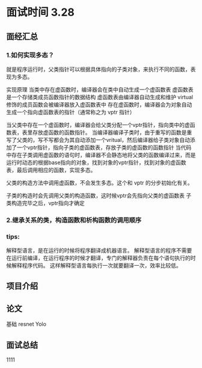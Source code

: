 # 面试时间 3.28

## 面经汇总
### 1.如何实现多态？
就是程序运行时，父类指针可以根据具体指向的子类对象，来执行不同的函数，表现为多态。

实现原理
当类中存在虚函数时，编译器会在类中自动生成一个虚函数表
虚函数表是一个存储类成员函数指针的数据结构
虚函数表由编译器自动生成和维护
virtual 修饰的成员函数会被编译器放入虚函数表中
存在虚函数时，编译器会为对象自动生成一个指向虚函数表的指针（通常称之为 vptr 指针）

当父类中存在一个虚函数时，编译器会给父类分配一个vptr指针，指向类中的虚函数表，表里存放虚函数的函数指针。
当编译器编译子类时，由于重写的函数是重写了父类的，写不写都会为其自动添加一个vritual，然后编译器给子类对象自动添加了一个vptr指针，指向子类的虚函数表，存放子类的虚函数的函数指针
当代码中存在子类调用虚函数的语句时，编译器不会静态地将父类的函数编译过来，而是运行时动态的根据base指向的对象，找到对象的vptr指针，找到对象的虚函数表，最后调用相应的函数，实现多态。

父类的构造方法中调用虚函数，不会发生多态。这个和 vptr 的分步初始化有关。

子类的构造时会先调用父类的构造函数，这时候vptr会先指向父类的虚函数表
子类构造完毕之后，vptr指向才确定


### 2.继承关系的类，构造函数和析构函数的调用顺序




### tips:
解释型语言，是在运行的时候将程序翻译成机器语言。 解释型语言的程序不需要在运行前编译，在运行程序的时候才翻译，专门的解释器负责在每个语句执行的时候解释程序代码。 这样解释型语言每执行一次就要翻译一次，效率比较低。

## 项目介绍


## 论文
基础 resnet Yolo


## 面试总结


1111